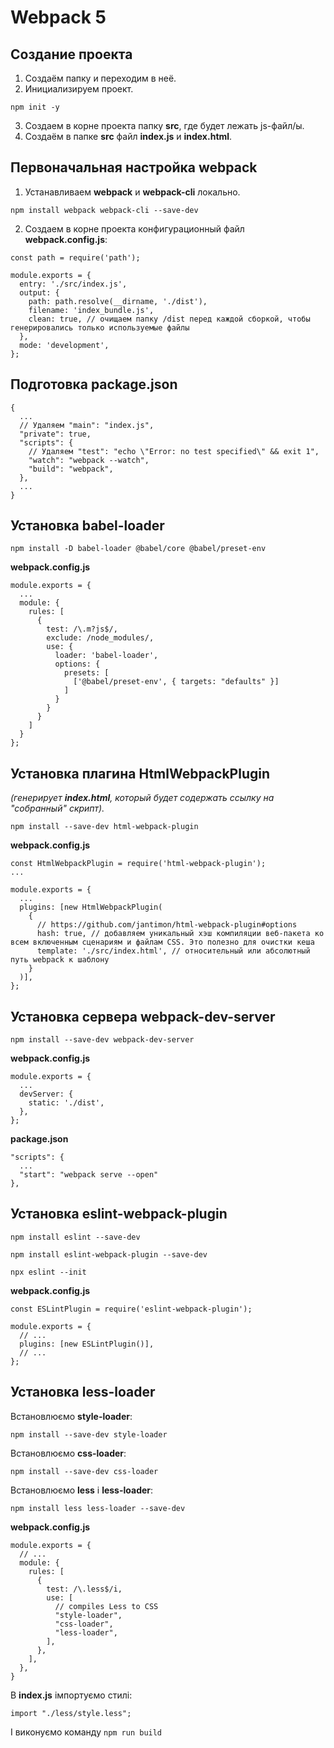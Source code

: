 # Webpack 5

## Создание проекта

1. Создаём папку и переходим в неё.
2. Инициализируем проект.

```
npm init -y
```

3. Cоздаем в корне проекта папку **src**, где будет лежать js-файл/ы.
4. Создаём в папке **src** файл **index.js** и **index.html**.

## Первоначальная настройка webpack

1. Устанавливаем **webpack** и **webpack-cli** локально.

```
npm install webpack webpack-cli --save-dev
```

2. Создаем в корне проекта конфигурационный файл **webpack.config.js**:

```
const path = require('path');

module.exports = {
  entry: './src/index.js',
  output: {
    path: path.resolve(__dirname, './dist'),
    filename: 'index_bundle.js',
    clean: true, // очищаем папку /dist перед каждой сборкой, чтобы генерировались только используемые файлы
  },
  mode: 'development',
};
```

## Подготовка package.json 

```
{
  ...
  // Удаляем "main": "index.js",
  "private": true,
  "scripts": {
    // Удаляем "test": "echo \"Error: no test specified\" && exit 1",
    "watch": "webpack --watch",
    "build": "webpack",
  },
  ...
}
```

## Установка babel-loader

```
npm install -D babel-loader @babel/core @babel/preset-env
```

**webpack.config.js**

```
module.exports = {
  ...
  module: {
    rules: [
      {
        test: /\.m?js$/,
        exclude: /node_modules/,
        use: {
          loader: 'babel-loader',
          options: {
            presets: [
              ['@babel/preset-env', { targets: "defaults" }]
            ]
          }
        }
      }
    ]
  }
};
```

## Установка плагина HtmlWebpackPlugin

 *(генерирует **index.html**, который будет содержать ссылку на "собранный" скрипт).*

```
npm install --save-dev html-webpack-plugin
```

**webpack.config.js**
```
const HtmlWebpackPlugin = require('html-webpack-plugin');
...

module.exports = {
  ...
  plugins: [new HtmlWebpackPlugin(
    {
      // https://github.com/jantimon/html-webpack-plugin#options
      hash: true, // добавляем уникальный хэш компиляции веб-пакета ко всем включенным сценариям и файлам CSS. Это полезно для очистки кеша
      template: './src/index.html', // относительный или абсолютный путь webpack к шаблону
    }
  )],
};
```

## Установка сервера webpack-dev-server

`npm install --save-dev webpack-dev-server`

**webpack.config.js**

```
module.exports = {
  ...
  devServer: {
    static: './dist',
  },
};
```

**package.json**
```
"scripts": {
  ...
  "start": "webpack serve --open"
},
```

## Установка eslint-webpack-plugin

```
npm install eslint --save-dev
```
```
npm install eslint-webpack-plugin --save-dev
```
```
npx eslint --init
```

**webpack.config.js**
```
const ESLintPlugin = require('eslint-webpack-plugin');

module.exports = {
  // ...
  plugins: [new ESLintPlugin()],
  // ...
};
```

## Установка less-loader

Встановлюємо **style-loader**:

```
npm install --save-dev style-loader
```

Встановлюємо **css-loader**:

```
npm install --save-dev css-loader
```

Встановлюємо **less** і **less-loader**:

```
npm install less less-loader --save-dev
```

**webpack.config.js**
```
module.exports = {
  // ...
  module: {
    rules: [
      {
        test: /\.less$/i,
        use: [
          // compiles Less to CSS
          "style-loader",
          "css-loader",
          "less-loader",
        ],
      },
    ],
  },
}
```


В **index.js** імпортуємо стилі:

```
import "./less/style.less";
```

І виконуємо команду ```npm run build```

